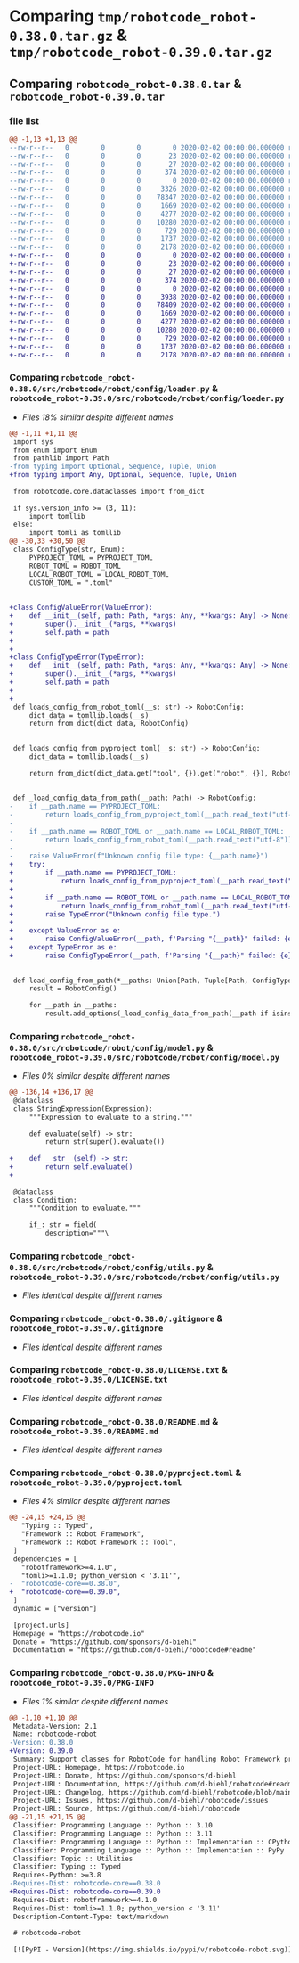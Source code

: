 # Comparing `tmp/robotcode_robot-0.38.0.tar.gz` & `tmp/robotcode_robot-0.39.0.tar.gz`

## Comparing `robotcode_robot-0.38.0.tar` & `robotcode_robot-0.39.0.tar`

### file list

```diff
@@ -1,13 +1,13 @@
--rw-r--r--   0        0        0        0 2020-02-02 00:00:00.000000 robotcode_robot-0.38.0/src/robotcode/robot/__init__.py
--rw-r--r--   0        0        0       23 2020-02-02 00:00:00.000000 robotcode_robot-0.38.0/src/robotcode/robot/__version__.py
--rw-r--r--   0        0        0       27 2020-02-02 00:00:00.000000 robotcode_robot-0.38.0/src/robotcode/robot/py.typed
--rw-r--r--   0        0        0      374 2020-02-02 00:00:00.000000 robotcode_robot-0.38.0/src/robotcode/robot/utils.py
--rw-r--r--   0        0        0        0 2020-02-02 00:00:00.000000 robotcode_robot-0.38.0/src/robotcode/robot/config/__init__.py
--rw-r--r--   0        0        0     3326 2020-02-02 00:00:00.000000 robotcode_robot-0.38.0/src/robotcode/robot/config/loader.py
--rw-r--r--   0        0        0    78347 2020-02-02 00:00:00.000000 robotcode_robot-0.38.0/src/robotcode/robot/config/model.py
--rw-r--r--   0        0        0     1669 2020-02-02 00:00:00.000000 robotcode_robot-0.38.0/src/robotcode/robot/config/utils.py
--rw-r--r--   0        0        0     4277 2020-02-02 00:00:00.000000 robotcode_robot-0.38.0/.gitignore
--rw-r--r--   0        0        0    10280 2020-02-02 00:00:00.000000 robotcode_robot-0.38.0/LICENSE.txt
--rw-r--r--   0        0        0      729 2020-02-02 00:00:00.000000 robotcode_robot-0.38.0/README.md
--rw-r--r--   0        0        0     1737 2020-02-02 00:00:00.000000 robotcode_robot-0.38.0/pyproject.toml
--rw-r--r--   0        0        0     2178 2020-02-02 00:00:00.000000 robotcode_robot-0.38.0/PKG-INFO
+-rw-r--r--   0        0        0        0 2020-02-02 00:00:00.000000 robotcode_robot-0.39.0/src/robotcode/robot/__init__.py
+-rw-r--r--   0        0        0       23 2020-02-02 00:00:00.000000 robotcode_robot-0.39.0/src/robotcode/robot/__version__.py
+-rw-r--r--   0        0        0       27 2020-02-02 00:00:00.000000 robotcode_robot-0.39.0/src/robotcode/robot/py.typed
+-rw-r--r--   0        0        0      374 2020-02-02 00:00:00.000000 robotcode_robot-0.39.0/src/robotcode/robot/utils.py
+-rw-r--r--   0        0        0        0 2020-02-02 00:00:00.000000 robotcode_robot-0.39.0/src/robotcode/robot/config/__init__.py
+-rw-r--r--   0        0        0     3938 2020-02-02 00:00:00.000000 robotcode_robot-0.39.0/src/robotcode/robot/config/loader.py
+-rw-r--r--   0        0        0    78409 2020-02-02 00:00:00.000000 robotcode_robot-0.39.0/src/robotcode/robot/config/model.py
+-rw-r--r--   0        0        0     1669 2020-02-02 00:00:00.000000 robotcode_robot-0.39.0/src/robotcode/robot/config/utils.py
+-rw-r--r--   0        0        0     4277 2020-02-02 00:00:00.000000 robotcode_robot-0.39.0/.gitignore
+-rw-r--r--   0        0        0    10280 2020-02-02 00:00:00.000000 robotcode_robot-0.39.0/LICENSE.txt
+-rw-r--r--   0        0        0      729 2020-02-02 00:00:00.000000 robotcode_robot-0.39.0/README.md
+-rw-r--r--   0        0        0     1737 2020-02-02 00:00:00.000000 robotcode_robot-0.39.0/pyproject.toml
+-rw-r--r--   0        0        0     2178 2020-02-02 00:00:00.000000 robotcode_robot-0.39.0/PKG-INFO
```

### Comparing `robotcode_robot-0.38.0/src/robotcode/robot/config/loader.py` & `robotcode_robot-0.39.0/src/robotcode/robot/config/loader.py`

 * *Files 18% similar despite different names*

```diff
@@ -1,11 +1,11 @@
 import sys
 from enum import Enum
 from pathlib import Path
-from typing import Optional, Sequence, Tuple, Union
+from typing import Any, Optional, Sequence, Tuple, Union
 
 from robotcode.core.dataclasses import from_dict
 
 if sys.version_info >= (3, 11):
     import tomllib
 else:
     import tomli as tomllib
@@ -30,33 +30,50 @@
 class ConfigType(str, Enum):
     PYPROJECT_TOML = PYPROJECT_TOML
     ROBOT_TOML = ROBOT_TOML
     LOCAL_ROBOT_TOML = LOCAL_ROBOT_TOML
     CUSTOM_TOML = ".toml"
 
 
+class ConfigValueError(ValueError):
+    def __init__(self, path: Path, *args: Any, **kwargs: Any) -> None:
+        super().__init__(*args, **kwargs)
+        self.path = path
+
+
+class ConfigTypeError(TypeError):
+    def __init__(self, path: Path, *args: Any, **kwargs: Any) -> None:
+        super().__init__(*args, **kwargs)
+        self.path = path
+
+
 def loads_config_from_robot_toml(__s: str) -> RobotConfig:
     dict_data = tomllib.loads(__s)
     return from_dict(dict_data, RobotConfig)
 
 
 def loads_config_from_pyproject_toml(__s: str) -> RobotConfig:
     dict_data = tomllib.loads(__s)
 
     return from_dict(dict_data.get("tool", {}).get("robot", {}), RobotConfig)
 
 
 def _load_config_data_from_path(__path: Path) -> RobotConfig:
-    if __path.name == PYPROJECT_TOML:
-        return loads_config_from_pyproject_toml(__path.read_text("utf-8"))
-
-    if __path.name == ROBOT_TOML or __path.name == LOCAL_ROBOT_TOML:
-        return loads_config_from_robot_toml(__path.read_text("utf-8"))
-
-    raise ValueError(f"Unknown config file type: {__path.name}")
+    try:
+        if __path.name == PYPROJECT_TOML:
+            return loads_config_from_pyproject_toml(__path.read_text("utf-8"))
+
+        if __path.name == ROBOT_TOML or __path.name == LOCAL_ROBOT_TOML or __path.suffix == ".toml":
+            return loads_config_from_robot_toml(__path.read_text("utf-8"))
+        raise TypeError("Unknown config file type.")
+
+    except ValueError as e:
+        raise ConfigValueError(__path, f'Parsing "{__path}" failed: {e}') from e
+    except TypeError as e:
+        raise ConfigTypeError(__path, f'Parsing "{__path}" failed: {e}') from e
 
 
 def load_config_from_path(*__paths: Union[Path, Tuple[Path, ConfigType]]) -> RobotConfig:
     result = RobotConfig()
 
     for __path in __paths:
         result.add_options(_load_config_data_from_path(__path if isinstance(__path, Path) else __path[0]))
```

### Comparing `robotcode_robot-0.38.0/src/robotcode/robot/config/model.py` & `robotcode_robot-0.39.0/src/robotcode/robot/config/model.py`

 * *Files 0% similar despite different names*

```diff
@@ -136,14 +136,17 @@
 @dataclass
 class StringExpression(Expression):
     """Expression to evaluate to a string."""
 
     def evaluate(self) -> str:
         return str(super().evaluate())
 
+    def __str__(self) -> str:
+        return self.evaluate()
+
 
 @dataclass
 class Condition:
     """Condition to evaluate."""
 
     if_: str = field(
         description="""\
```

### Comparing `robotcode_robot-0.38.0/src/robotcode/robot/config/utils.py` & `robotcode_robot-0.39.0/src/robotcode/robot/config/utils.py`

 * *Files identical despite different names*

### Comparing `robotcode_robot-0.38.0/.gitignore` & `robotcode_robot-0.39.0/.gitignore`

 * *Files identical despite different names*

### Comparing `robotcode_robot-0.38.0/LICENSE.txt` & `robotcode_robot-0.39.0/LICENSE.txt`

 * *Files identical despite different names*

### Comparing `robotcode_robot-0.38.0/README.md` & `robotcode_robot-0.39.0/README.md`

 * *Files identical despite different names*

### Comparing `robotcode_robot-0.38.0/pyproject.toml` & `robotcode_robot-0.39.0/pyproject.toml`

 * *Files 4% similar despite different names*

```diff
@@ -24,15 +24,15 @@
   "Typing :: Typed",
   "Framework :: Robot Framework",
   "Framework :: Robot Framework :: Tool",
 ]
 dependencies = [
   "robotframework>=4.1.0",
   "tomli>=1.1.0; python_version < '3.11'",
-  "robotcode-core==0.38.0",
+  "robotcode-core==0.39.0",
 ]
 dynamic = ["version"]
 
 [project.urls]
 Homepage = "https://robotcode.io"
 Donate = "https://github.com/sponsors/d-biehl"
 Documentation = "https://github.com/d-biehl/robotcode#readme"
```

### Comparing `robotcode_robot-0.38.0/PKG-INFO` & `robotcode_robot-0.39.0/PKG-INFO`

 * *Files 1% similar despite different names*

```diff
@@ -1,10 +1,10 @@
 Metadata-Version: 2.1
 Name: robotcode-robot
-Version: 0.38.0
+Version: 0.39.0
 Summary: Support classes for RobotCode for handling Robot Framework projects.
 Project-URL: Homepage, https://robotcode.io
 Project-URL: Donate, https://github.com/sponsors/d-biehl
 Project-URL: Documentation, https://github.com/d-biehl/robotcode#readme
 Project-URL: Changelog, https://github.com/d-biehl/robotcode/blob/main/CHANGELOG.md
 Project-URL: Issues, https://github.com/d-biehl/robotcode/issues
 Project-URL: Source, https://github.com/d-biehl/robotcode
@@ -21,15 +21,15 @@
 Classifier: Programming Language :: Python :: 3.10
 Classifier: Programming Language :: Python :: 3.11
 Classifier: Programming Language :: Python :: Implementation :: CPython
 Classifier: Programming Language :: Python :: Implementation :: PyPy
 Classifier: Topic :: Utilities
 Classifier: Typing :: Typed
 Requires-Python: >=3.8
-Requires-Dist: robotcode-core==0.38.0
+Requires-Dist: robotcode-core==0.39.0
 Requires-Dist: robotframework>=4.1.0
 Requires-Dist: tomli>=1.1.0; python_version < '3.11'
 Description-Content-Type: text/markdown
 
 # robotcode-robot
 
 [![PyPI - Version](https://img.shields.io/pypi/v/robotcode-robot.svg)](https://pypi.org/project/robotcode-robot)
```

